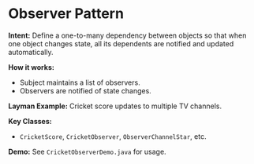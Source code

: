 # Observer Pattern

**Intent:** Define a one-to-many dependency between objects so that when one object changes state, all its dependents are notified and updated automatically.

**How it works:**
- Subject maintains a list of observers.
- Observers are notified of state changes.

**Layman Example:** Cricket score updates to multiple TV channels.

**Key Classes:**
- `CricketScore`, `CricketObserver`, `ObserverChannelStar`, etc.

**Demo:** See `CricketObserverDemo.java` for usage.
